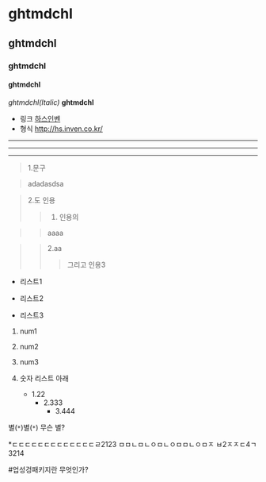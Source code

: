 # ghtmdchl
## ghtmdchl
### ghtmdchl
#### ghtmdchl

*ghtmdchl(Italic)*
**ghtmdchl**

* 링크 [하스인벤](http://hs.inven.co.kr/)
* 형식 <http://hs.inven.co.kr/>

---
***
___

> 1.문구

>adadasdsa

> 2.도 인용
>> 1. 인용의

>>aaaa

>> 2.aa
>>>그리고 인용3

- 리스트1
+ 리스트2
* 리스트3

1. num1
2. num2
5. num3

1. 숫자 리스트 아래
    - 1.22
        - 2.333
            - 3.444
            
별(`*`)별(`*`) 무슨 별?

*ㄷㄷㄷㄷㄷㄷㄷㄷㄷㄷㄷㄷㄷㄹ2123   ㅁㅁㄴㅁㄴㅇㅁㄴㅇㅁㅁㄴㅇㅁㅈ ㅂ2ㅈㅈㄷ4ㄱ3214

#업성겅패키지란 무엇인가?
